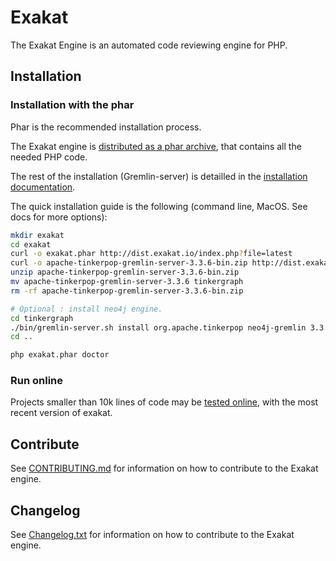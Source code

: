# Exakat

The Exakat Engine is an automated code reviewing engine for PHP. 

## Installation

### Installation with the phar

Phar is the recommended installation process.

The Exakat engine is [distributed as a phar archive](https://www.exakat.io/download-exakat/), that contains all the needed PHP code. 

The rest of the installation (Gremlin-server) is detailled in the [installation documentation](https://exakat.readthedocs.io/en/latest/Installation.html).

The quick installation guide is the following (command line, MacOS. See docs for more options): 

```bash
mkdir exakat
cd exakat
curl -o exakat.phar http://dist.exakat.io/index.php?file=latest
curl -o apache-tinkerpop-gremlin-server-3.3.6-bin.zip http://dist.exakat.io/apache-tinkerpop-gremlin-server-3.3.6-bin.zip
unzip apache-tinkerpop-gremlin-server-3.3.6-bin.zip
mv apache-tinkerpop-gremlin-server-3.3.6 tinkergraph
rm -rf apache-tinkerpop-gremlin-server-3.3.6-bin.zip

# Optional : install neo4j engine.
cd tinkergraph
./bin/gremlin-server.sh install org.apache.tinkerpop neo4j-gremlin 3.3.6
cd ..

php exakat.phar doctor
```

### Run online

Projects smaller than 10k lines of code may be [tested online](http://www.exakat.io/free-trial/), with the most recent version of exakat. 

## Contribute

See [CONTRIBUTING.md](https://github.com/exakat/exakat/blob/master/CONTRIBUTING.md) for information on how to contribute to the Exakat engine.

## Changelog

See [Changelog.txt](https://github.com/exakat/exakat/blob/master/ChangeLog.txt) for information on how to contribute to the Exakat engine.

